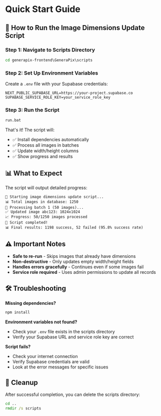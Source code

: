 # Quick Start Guide

## 🚀 How to Run the Image Dimensions Update Script

### Step 1: Navigate to Scripts Directory
```cmd
cd generapix-frontend\GeneraPix\scripts
```

### Step 2: Set Up Environment Variables
Create a `.env` file with your Supabase credentials:
```env
NEXT_PUBLIC_SUPABASE_URL=https://your-project.supabase.co
SUPABASE_SERVICE_ROLE_KEY=your_service_role_key
```

### Step 3: Run the Script
```cmd
run.bat
```

That's it! The script will:
- ✅ Install dependencies automatically
- ✅ Process all images in batches
- ✅ Update width/height columns
- ✅ Show progress and results

## 📊 What to Expect

The script will output detailed progress:
```
🚀 Starting image dimensions update script...
📊 Total images in database: 1250
🔄 Processing batch 1 (50 images)...
✅ Updated image abc123: 1024x1024
📈 Progress: 50/1250 images processed
🎉 Script completed!
📊 Final results: 1198 success, 52 failed (95.8% success rate)
```

## ⚠️ Important Notes

- **Safe to re-run** - Skips images that already have dimensions
- **Non-destructive** - Only updates empty width/height fields
- **Handles errors gracefully** - Continues even if some images fail
- **Service role required** - Uses admin permissions to update all records

## 🛠️ Troubleshooting

**Missing dependencies?**
```cmd
npm install
```

**Environment variables not found?**
- Check your `.env` file exists in the scripts directory
- Verify your Supabase URL and service role key are correct

**Script fails?**
- Check your internet connection
- Verify Supabase credentials are valid
- Look at the error messages for specific issues

## 🧹 Cleanup

After successful completion, you can delete the scripts directory:
```cmd
cd ..
rmdir /s scripts
```
